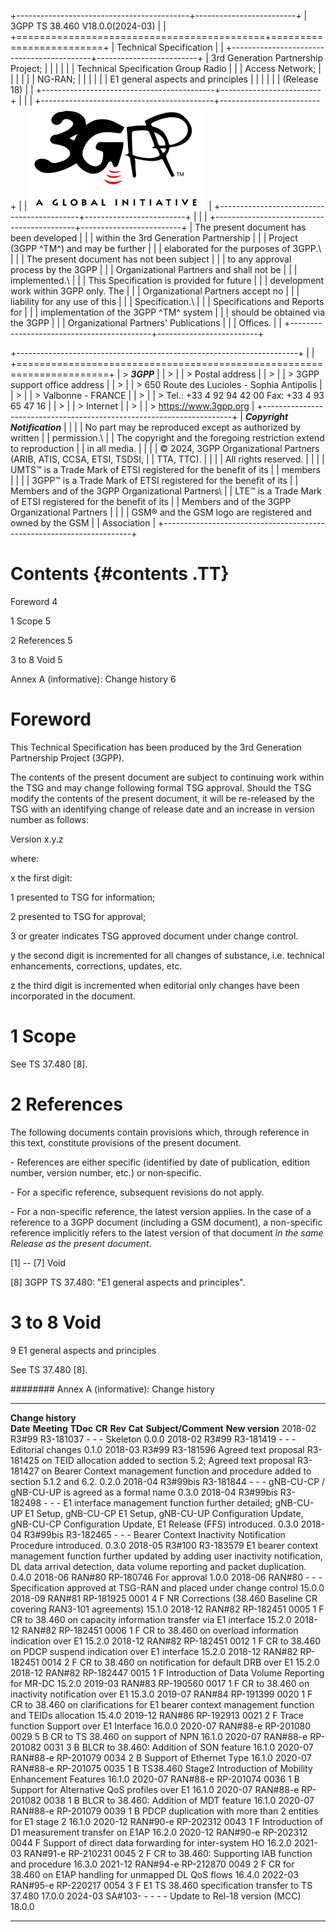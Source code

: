 +-------------------------------------------+-------------------------+
| 3GPP TS 38.460 V18.0.0(2024-03)           |                         |
+===========================================+=========================+
| Technical Specification                   |                         |
+-------------------------------------------+-------------------------+
| 3rd Generation Partnership Project;       |                         |
|                                           |                         |
| Technical Specification Group Radio       |                         |
| Access Network;                           |                         |
|                                           |                         |
| NG-RAN;                                   |                         |
|                                           |                         |
| E1 general aspects and principles         |                         |
|                                           |                         |
| (Release 18)                              |                         |
+-------------------------------------------+-------------------------+
|                                           |                         |
+-------------------------------------------+-------------------------+
|                                           | ![](./media/image2.png) |
+-------------------------------------------+-------------------------+
|                                           |                         |
+-------------------------------------------+-------------------------+
| The present document has been developed   |                         |
| within the 3rd Generation Partnership     |                         |
| Project (3GPP ^TM^) and may be further    |                         |
| elaborated for the purposes of 3GPP.\     |                         |
| The present document has not been subject |                         |
| to any approval process by the 3GPP       |                         |
| Organizational Partners and shall not be  |                         |
| implemented.\                             |                         |
| This Specification is provided for future |                         |
| development work within 3GPP only. The    |                         |
| Organizational Partners accept no         |                         |
| liability for any use of this             |                         |
| Specification.\                           |                         |
| Specifications and Reports for            |                         |
| implementation of the 3GPP ^TM^ system    |                         |
| should be obtained via the 3GPP           |                         |
| Organizational Partners\' Publications    |                         |
| Offices.                                  |                         |
+-------------------------------------------+-------------------------+

+----------------------------------------------------------------------+
|                                                                      |
+======================================================================+
| > ***3GPP***                                                         |
| >                                                                    |
| > Postal address                                                     |
| >                                                                    |
| > 3GPP support office address                                        |
| >                                                                    |
| > 650 Route des Lucioles - Sophia Antipolis                          |
| >                                                                    |
| > Valbonne - FRANCE                                                  |
| >                                                                    |
| > Tel.: +33 4 92 94 42 00 Fax: +33 4 93 65 47 16                     |
| >                                                                    |
| > Internet                                                           |
| >                                                                    |
| > https://www.3gpp.org                                               |
+----------------------------------------------------------------------+
| ***Copyright Notification***                                         |
|                                                                      |
| No part may be reproduced except as authorized by written            |
| permission.\                                                         |
| The copyright and the foregoing restriction extend to reproduction   |
| in all media.                                                        |
|                                                                      |
| © 2024, 3GPP Organizational Partners (ARIB, ATIS, CCSA, ETSI, TSDSI, |
| TTA, TTC).                                                           |
|                                                                      |
| All rights reserved.                                                 |
|                                                                      |
| UMTS™ is a Trade Mark of ETSI registered for the benefit of its      |
| members                                                              |
|                                                                      |
| 3GPP™ is a Trade Mark of ETSI registered for the benefit of its      |
| Members and of the 3GPP Organizational Partners\                     |
| LTE™ is a Trade Mark of ETSI registered for the benefit of its       |
| Members and of the 3GPP Organizational Partners                      |
|                                                                      |
| GSM® and the GSM logo are registered and owned by the GSM            |
| Association                                                          |
+----------------------------------------------------------------------+

 Contents {#contents .TT}
========

Foreword 4

1 Scope 5

2 References 5

3 to 8 Void 5

Annex A (informative): Change history 6

 Foreword
========

This Technical Specification has been produced by the 3rd Generation
Partnership Project (3GPP).

The contents of the present document are subject to continuing work
within the TSG and may change following formal TSG approval. Should the
TSG modify the contents of the present document, it will be re-released
by the TSG with an identifying change of release date and an increase in
version number as follows:

Version x.y.z

where:

x the first digit:

1 presented to TSG for information;

2 presented to TSG for approval;

3 or greater indicates TSG approved document under change control.

y the second digit is incremented for all changes of substance, i.e.
technical enhancements, corrections, updates, etc.

z the third digit is incremented when editorial only changes have been
incorporated in the document.

 1 Scope
=======

See TS 37.480 \[8\].

2 References
============

The following documents contain provisions which, through reference in
this text, constitute provisions of the present document.

\- References are either specific (identified by date of publication,
edition number, version number, etc.) or non‑specific.

\- For a specific reference, subsequent revisions do not apply.

\- For a non-specific reference, the latest version applies. In the case
of a reference to a 3GPP document (including a GSM document), a
non-specific reference implicitly refers to the latest version of that
document *in the same Release as the present document*.

\[1\] -- \[7\] Void

\[8\] 3GPP TS 37.480: "E1 general aspects and principles".

3 to 8 Void
===========

9 E1 general aspects and principles

See TS 37.480 \[8\].

########  Annex A (informative): Change history

  -------------------- ------------- ----------- -------- --------- --------- -------------------------------------------------------------------------------------------------------------------------------------------------------------------------------------------- -----------------
  **Change history**                                                                                                                                                                                                                                                       
  **Date**             **Meeting**   **TDoc**    **CR**   **Rev**   **Cat**   **Subject/Comment**                                                                                                                                                                          **New version**
  2018-02              R3\#99        R3-181037   \-       \-        \-        Skeleton                                                                                                                                                                                     0.0.0
  2018-02              R3\#99        R3-181419   \-       \-        \-        Editorial changes                                                                                                                                                                            0.1.0
  2018-03              R3\#99        R3-181596                                Agreed text proposal R3-181425 on TEID allocation added to section 5.2; Agreed text proposal R3-181427 on Bearer Context management function and procedure added to section 5.1.2 and 6.2.   0.2.0
  2018-04              R3\#99bis     R3-181844   \-       \-        \-        gNB-CU-CP / gNB-CU-UP is agreed as a formal name                                                                                                                                             0.3.0
  2018-04              R3\#99bis     R3-182498   \-       \-        \-        E1 interface management function further detailed; gNB-CU-UP E1 Setup, gNB-CU-CP E1 Setup, gNB-CU-UP Configuration Update, gNB-CU-CP Configuration Update, E1 Release (FFS) introduced.      0.3.0
  2018-04              R3\#99bis     R3-182465   \-       \-        \-        Bearer Context Inactivity Notification Procedure introduced.                                                                                                                                 0.3.0
  2018-05              R3\#100       R3-183579                                E1 bearer context management function further updated by adding user inactivity notification, DL data arrival detection, data volume reporting and packet duplication.                       0.4.0
  2018-06              RAN\#80       RP-180746                                For approval                                                                                                                                                                                 1.0.0
  2018-06              RAN\#80                   \-       \-        \-        Specification approved at TSG-RAN and placed under change control                                                                                                                            15.0.0
  2018-09              RAN\#81       RP-181925   0001     4         F         NR Corrections (38.460 Baseline CR covering RAN3-101 agreements)                                                                                                                             15.1.0
  2018-12              RAN\#82       RP-182451   0005     1         F         CR to 38.460 on capacity information transfer via E1 interface                                                                                                                               15.2.0
  2018-12              RAN\#82       RP-182451   0006     1         F         CR to 38.460 on overload information indication over E1                                                                                                                                      15.2.0
  2018-12              RAN\#82       RP-182451   0012     1         F         CR to 38.460 on PDCP suspend indication over E1 interface                                                                                                                                    15.2.0
  2018-12              RAN\#82       RP-182451   0014     2         F         CR to 38.460 on notification for default DRB over E1                                                                                                                                         15.2.0
  2018-12              RAN\#82       RP-182447   0015     1         F         Introduction of Data Volume Reporting for MR-DC                                                                                                                                              15.2.0
  2019-03              RAN\#83       RP-190560   0017     1         F         CR to 38.460 on inactivity notification over E1                                                                                                                                              15.3.0
  2019-07              RAN\#84       RP-191399   0020     1         F         CR to 38.460 on clarifications for E1 bearer context management function and TEIDs allocation                                                                                                15.4.0
  2019-12              RAN\#86       RP-192913   0021     2         F         Trace function Support over E1 Interface                                                                                                                                                     16.0.0
  2020-07              RAN\#88-e     RP-201080   0029     5         B         CR to TS 38.460 on support of NPN                                                                                                                                                            16.1.0
  2020-07              RAN\#88-e     RP-201082   0031     3         B         BLCR to 38.460: Addition of SON feature                                                                                                                                                      16.1.0
  2020-07              RAN\#88-e     RP-201079   0034     2         B         Support of Ethernet Type                                                                                                                                                                     16.1.0
  2020-07              RAN\#88-e     RP-201075   0035     1         B         TS38.460 Stage2 Introduction of Mobility Enhancement Features                                                                                                                                16.1.0
  2020-07              RAN\#88-e     RP-201074   0036     1         B         Support for Alternative QoS profiles over E1                                                                                                                                                 16.1.0
  2020-07              RAN\#88-e     RP-201082   0038     1         B         BLCR to 38.460: Addition of MDT feature                                                                                                                                                      16.1.0
  2020-07              RAN\#88-e     RP-201079   0039     1         B         PDCP duplication with more than 2 entities for E1 stage 2                                                                                                                                    16.1.0
  2020-12              RAN\#90-e     RP-202312   0043     1         F         Introduction of D1 measurement transfer on E1AP                                                                                                                                              16.2.0
  2020-12              RAN\#90-e     RP-202312   0044               F         Support of direct data forwarding for inter-system HO                                                                                                                                        16.2.0
  2021-03              RAN\#91-e     RP-210231   0045     2         F         CR to 38.460: Supporting IAB function and procedure                                                                                                                                          16.3.0
  2021-12              RAN\#94-e     RP-212870   0049     2         F         CR for 38.460 on E1AP handling for unmapped DL QoS flows                                                                                                                                     16.4.0
  2022-03              RAN\#95-e     RP-220217   0054     3         F         E1 TS 38.460 specification transfer to TS 37.480                                                                                                                                             17.0.0
  2024-03              SA\#103-      \-          \-       \-        \-        Update to Rel-18 version (MCC)                                                                                                                                                               18.0.0
  -------------------- ------------- ----------- -------- --------- --------- -------------------------------------------------------------------------------------------------------------------------------------------------------------------------------------------- -----------------
